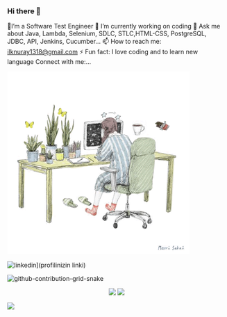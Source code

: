 ### Hi there 👋

🔭I’m a Software Test Engineer
🔭 I’m currently working on coding
💬 Ask me about Java, Lambda, Selenium, SDLC, STLC,HTML-CSS, PostgreSQL, JDBC, API, Jenkins, Cucumber...
📫 How to reach me: ilknuray1318@gmail.com
⚡ Fun fact: I love coding and to learn new language
Connect with me:...

<img align=beside width=420 src="https://github.com/NidaYucedal/NidaYucedal/blob/main/ca5b635b25381126ba25bffdb3955198.gif" />



![linkedin](https://img.shields.io/badge/Linkedin-000000?style=for-the-badge&logo=Linkedin&logoColor=white)](profilinizin linki)

![github-contribution-grid-snake](https://user-images.githubusercontent.com/78317220/190580600-edd928b9-0191-4b8a-b1f5-b74fd09a5df4.gif)

<p align="center">
      <img height="180em" src="https://github-readme-stats.vercel.app/api?username=ilknuray&theme=synthwave&show_icons=true&count_private=true)"/>
      <img height="180em" src="https://github-readme-stats-eight-theta.vercel.app/api/top-langs/?username=ilknuray&layout=compact&langs_count=8&theme=synthwave"/>
</p>

<img src="gorsel-link" width="auto">




